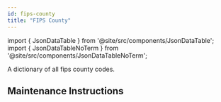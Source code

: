 ```yaml
---
id: fips-county
title: "FIPS County"
---
```


import { JsonDataTable } from '@site/src/components/JsonDataTable';
import { JsonDataTableNoTerm } from '@site/src/components/JsonDataTableNoTerm';

A dictionary of all fips county codes.

<JsonDataTable  jsonPath="nodes.seed\.the_tuva_project\.reference_data__fips_county.columns" />

## Maintenance Instructions
